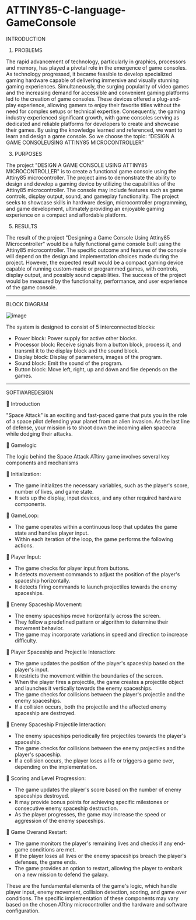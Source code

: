 # ATTINY85-C-language-GameConsole
INTRODUCTION
 1. PROBLEMS

 The rapid advancement of technology, particularly in graphics, processors and memory, has played a pivotal role in the emergence of game consoles. As technology progressed, it became feasible to develop specialized gaming hardware capable of delivering immersive and visually stunning gaming experiences. Simultaneously, the surging popularity of video games and the increasing demand for accessible and convenient gaming platforms led to the creation of game consoles. These devices offered a plug-and-play experience, allowing gamers to enjoy their favorite titles without the need for complex setups or technical expertise. Consequently, the gaming industry experienced significant growth, with game consoles serving as dedicated and reliable platforms for developers to create and showcase their games. By using the knowledge learned and referenced, we want to learn and design a game console. So we choose the topic: “DESIGN A GAME CONSOLEUSING ATTINY85 MICROCONTROLLER”

 3. PURPOSES

 The project "DESIGN A GAME CONSOLE USING ATTINY85 MICROCONTROLLER" is to create a functional game console using the Attiny85 microcontroller. The project aims to demonstrate the ability to design and develop a gaming device by utilizing the capabilities of the Attiny85 microcontroller. The console may include features such as game controls, display output, sound, and gameplay functionality. The project seeks to showcase skills in hardware design, microcontroller programming, and game development, ultimately providing an enjoyable gaming experience on a compact and affordable platform.

 5. RESULTS

 The result of the project "Designing a Game Console Using Attiny85 Microcontroller" would be a fully functional game console built using the Attiny85 microcontroller. The specific outcome and features of the console will depend on the design and implementation choices made during the project. However, the expected result would be a compact gaming device capable of running custom-made or programmed games, with controls, display output, and possibly sound capabilities. The success of the project would be measured by the functionality, performance, and user experience of the game console.

------------------------------------------------------------------------------------------------------------------------------------

BLOCK DIAGRAM

![image](https://github.com/user-attachments/assets/c5b9b0d1-2e88-4c7c-80a6-adcf265f9673)

The system is designed to consist of 5 interconnected blocks:
- Power block: Power supply for active other blocks.
- Processor block: Receive signals from a button block, process it, and transmit it to the display block and the sound block.
- Display block: Display of parameters, images of the program.
- Sound block: Emit the sound of the program.
- Button block: Move left, right, up and down and fire depends on the games.

------------------------------------------------------------------------------------------------------------------------------------

SOFTWAREDESIGN

  Introduction
 
 "Space Attack" is an exciting and fast-paced game that puts you in the role of a space pilot defending your planet from an alien invasion. As the last line of defense, your mission is to shoot down the incoming alien spacecra while dodging their attacks.
 
  Gamelogic
 
 The logic behind the Space Attack ATtiny game involves several key components and mechanisms
 
  Initialization:
 
 - The game initializes the necessary variables, such as the player's score, number of lives, and game state.
 - It sets up the display, input devices, and any other required hardware components.

  GameLoop:

 - The game operates within a continuous loop that updates the game state and handles player input.
 - Within each iteration of the loop, the game performs the following actions.

  Player Input:

 - The game checks for player input from buttons.
 - It detects movement commands to adjust the position of the player's spaceship horizontally.
 - It detects firing commands to launch projectiles towards the enemy spaceships.

  Enemy Spaceship Movement:

 - The enemy spaceships move horizontally across the screen.
 - They follow a predefined pattern or algorithm to determine their movement behavior.
 - The game may incorporate variations in speed and direction to increase difficulty.

  Player Spaceship and Projectile Interaction:

 - The game updates the position of the player's spaceship based on the player's input.
 - It restricts the movement within the boundaries of the screen.
 - When the player fires a projectile, the game creates a projectile object and launches it vertically towards the enemy spaceships.
 - The game checks for collisions between the player's projectile and the enemy spaceships.
 - If a collision occurs, both the projectile and the affected enemy spaceship are destroyed.

  Enemy Spaceship Projectile Interaction:

 - The enemy spaceships periodically fire projectiles towards the player's spaceship.
 - The game checks for collisions between the enemy projectiles and the player's spaceship.
 - If a collision occurs, the player loses a life or triggers a game over, depending on the implementation.

  Scoring and Level Progression:

 - The game updates the player's score based on the number of enemy spaceships destroyed.
 - It may provide bonus points for achieving specific milestones or consecutive enemy spaceship destruction.
 - As the player progresses, the game may increase the speed or aggression of the enemy spaceships.

  Game Overand Restart:

 - The game monitors the player's remaining lives and checks if any end-game conditions are met.
 - If the player loses all lives or the enemy spaceships breach the player's defenses, the game ends.
 - The game provides an option to restart, allowing the player to embark on a new mission to defend the galaxy.

 These are the fundamental elements of the game's logic, which handle player input, enemy movement, collision detection, scoring, and game over conditions. The specific implementation of these components may vary based on the chosen ATtiny microcontroller and the hardware and software configuration.

